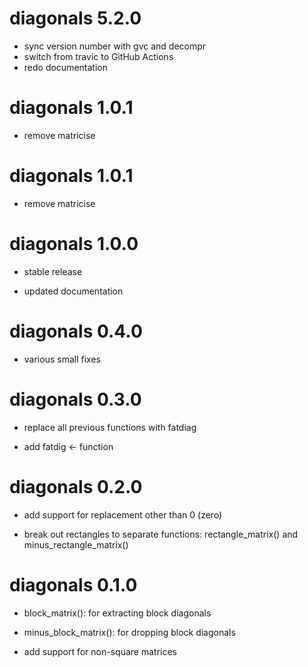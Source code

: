 diagonals 5.2.0
===================

* sync version number with gvc and decompr
* switch from travic to GitHub Actions
* redo documentation


diagonals 1.0.1
===================

* remove matricise


diagonals 1.0.1
===================

* remove matricise


diagonals 1.0.0
===================

* stable release

* updated documentation


diagonals 0.4.0
===================

* various small fixes


diagonals 0.3.0
===================

* replace all previous functions with fatdiag

* add fatdig <- function


diagonals 0.2.0
===================

* add support for replacement other than 0 (zero)

* break out rectangles to separate functions: rectangle_matrix() and minus_rectangle_matrix()


diagonals 0.1.0
===================

* block_matrix(): for extracting block diagonals

* minus_block_matrix(): for dropping block diagonals

* add support for non-square matrices
